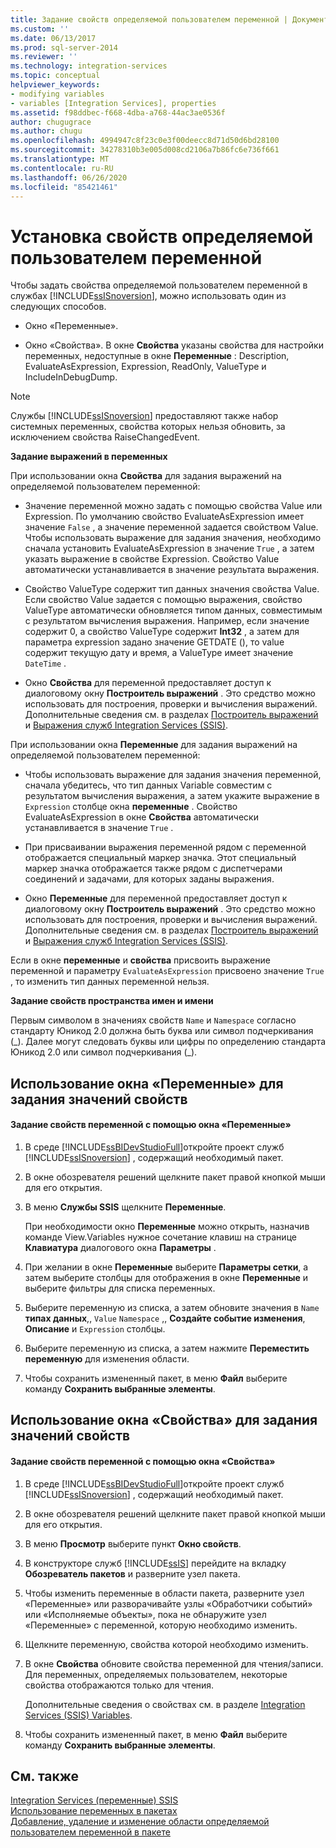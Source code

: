 ```yaml
---
title: Задание свойств определяемой пользователем переменной | Документация Майкрософт
ms.custom: ''
ms.date: 06/13/2017
ms.prod: sql-server-2014
ms.reviewer: ''
ms.technology: integration-services
ms.topic: conceptual
helpviewer_keywords:
- modifying variables
- variables [Integration Services], properties
ms.assetid: f98ddbec-f668-4dba-a768-44ac3ae0536f
author: chugugrace
ms.author: chugu
ms.openlocfilehash: 4994947c8f23c0e3f00deecc8d71d50d6bd28100
ms.sourcegitcommit: 34278310b3e005d008cd2106a7b86fc6e736f661
ms.translationtype: MT
ms.contentlocale: ru-RU
ms.lasthandoff: 06/26/2020
ms.locfileid: "85421461"
---
```

# <a name="set-the-properties-of-a-user-defined-variable"></a>Установка свойств определяемой пользователем переменной
  Чтобы задать свойства определяемой пользователем переменной в службах [!INCLUDE[ssISnoversion](../includes/ssisnoversion-md.md)], можно использовать один из следующих способов.  
  
-   Окно «Переменные».  
  
-   Окно «Свойства». В окне **Свойства** указаны свойства для настройки переменных, недоступные в окне **Переменные** : Description, EvaluateAsExpression, Expression, ReadOnly, ValueType и IncludeInDebugDump.  
  
> [!NOTE]  
>  Службы [!INCLUDE[ssISnoversion](../includes/ssisnoversion-md.md)] предоставляют также набор системных переменных, свойства которых нельзя обновить, за исключением свойства RaiseChangedEvent.  
  
 **Задание выражений в переменных**  
  
 При использовании окна **Свойства** для задания выражений на определяемой пользователем переменной:  
  
-   Значение переменной можно задать с помощью свойства Value или Expression. По умолчанию свойство EvaluateAsExpression имеет значение `False` , а значение переменной задается свойством Value. Чтобы использовать выражение для задания значения, необходимо сначала установить EvaluateAsExpression в значение `True` , а затем указать выражение в свойстве Expression. Свойство Value автоматически устанавливается в значение результата выражения.  
  
-   Свойство ValueType содержит тип данных значения свойства Value. Если свойство Value задается с помощью выражения, свойство ValueType автоматически обновляется типом данных, совместимым с результатом вычисления выражения. Например, если значение содержит 0, а свойство ValueType содержит **Int32** , а затем для параметра expression задано значение GETDATE (), то value содержит текущую дату и время, а ValueType имеет значение `DateTime` .  
  
-   Окно **Свойства** для переменной предоставляет доступ к диалоговому окну **Построитель выражений** . Это средство можно использовать для построения, проверки и вычисления выражений. Дополнительные сведения см. в разделах [Построитель выражений](expressions/expression-builder.md) и [Выражения служб Integration Services (SSIS)](expressions/integration-services-ssis-expressions.md).  
  
 При использовании окна **Переменные** для задания выражений на определяемой пользователем переменной:  
  
-   Чтобы использовать выражение для задания значения переменной, сначала убедитесь, что тип данных Variable совместим с результатом вычисления выражения, а затем укажите выражение в `Expression` столбце окна **переменные** . Свойство EvaluateAsExpression в окне **Свойства** автоматически устанавливается в значение `True` .  
  
-   При присваивании выражения переменной рядом с переменной отображается специальный маркер значка. Этот специальный маркер значка отображается также рядом с диспетчерами соединений и задачами, для которых заданы выражения.  
  
-   Окно **Переменные** для переменной предоставляет доступ к диалоговому окну **Построитель выражений** . Это средство можно использовать для построения, проверки и вычисления выражений. Дополнительные сведения см. в разделах [Построитель выражений](expressions/expression-builder.md) и [Выражения служб Integration Services (SSIS)](expressions/integration-services-ssis-expressions.md).  
  
 Если в окне **переменные** и **свойства** присвоить выражение переменной и параметру `EvaluateAsExpression` присвоено значение `True` , то изменить тип данных переменной нельзя.  
  
 **Задание свойств пространства имен и имени**  
  
 Первым символом в значениях свойств `Name` и `Namespace` согласно стандарту Юникод 2.0 должна быть буква или символ подчеркивания (_). Далее могут следовать буквы или цифры по определению стандарта Юникод 2.0 или символ подчеркивания (\_).  
  
## <a name="using-the-variables-window-to-set-properties"></a>Использование окна «Переменные» для задания значений свойств  
  
#### <a name="to-set-the-properties-of-a-variable-by-using-the-variables-window"></a>Задание свойств переменной с помощью окна «Переменные»  
  
1.  В среде [!INCLUDE[ssBIDevStudioFull](../includes/ssbidevstudiofull-md.md)]откройте проект служб [!INCLUDE[ssISnoversion](../includes/ssisnoversion-md.md)] , содержащий необходимый пакет.  
  
2.  В окне обозревателя решений щелкните пакет правой кнопкой мыши для его открытия.  
  
3.  В меню **Службы SSIS** щелкните **Переменные**.  
  
     При необходимости окно **Переменные** можно открыть, назначив команде View.Variables нужное сочетание клавиш на странице **Клавиатура** диалогового окна **Параметры** .  
  
4.  При желании в окне **Переменные** выберите **Параметры сетки**, а затем выберите столбцы для отображения в окне **Переменные** и выберите фильтры для списка переменных.  
  
5.  Выберите переменную из списка, а затем обновите значения в `Name` **типах данных**,, `Value` `Namespace` ,, **Создайте событие изменения**, **Описание** и `Expression` столбцы.  
  
6.  Выберите переменную из списка, а затем нажмите **Переместить переменную** для изменения области.  
  
7.  Чтобы сохранить измененный пакет, в меню **Файл** выберите команду **Сохранить выбранные элементы**.  
  
## <a name="using-the-properties-window-to-set-properties"></a>Использование окна «Свойства» для задания значений свойств  
  
#### <a name="to-set-the-properties-of-a-variable-by-using-the-properties-window"></a>Задание свойств переменной с помощью окна «Свойства»  
  
1.  В среде [!INCLUDE[ssBIDevStudioFull](../includes/ssbidevstudiofull-md.md)]откройте проект служб [!INCLUDE[ssISnoversion](../includes/ssisnoversion-md.md)] , содержащий необходимый пакет.  
  
2.  В окне обозревателя решений щелкните пакет правой кнопкой мыши для его открытия.  
  
3.  В меню **Просмотр** выберите пункт **Окно свойств**.  
  
4.  В конструкторе служб [!INCLUDE[ssIS](../includes/ssis-md.md)] перейдите на вкладку **Обозреватель пакетов** и разверните узел пакета.  
  
5.  Чтобы изменить переменные в области пакета, разверните узел «Переменные» или разворачивайте узлы «Обработчики событий» или «Исполняемые объекты», пока не обнаружите узел «Переменные» с переменной, которую необходимо изменить.  
  
6.  Щелкните переменную, свойства которой необходимо изменить.  
  
7.  В окне **Свойства** обновите свойства переменной для чтения/записи. Для переменных, определяемых пользователем, некоторые свойства отображаются только для чтения.  
  
     Дополнительные сведения о свойствах см. в разделе [Integration Services &#40;SSIS&#41; Variables](integration-services-ssis-variables.md).  
  
8.  Чтобы сохранить измененный пакет, в меню **Файл** выберите команду **Сохранить выбранные элементы**.  
  
## <a name="see-also"></a>См. также  
 [Integration Services &#40;переменные&#41; SSIS](integration-services-ssis-variables.md)   
 [Использование переменных в пакетах](../../2014/integration-services/use-variables-in-packages.md)   
 [Добавление, удаление и изменение области определяемой пользователем переменной в пакете](../../2014/integration-services/add-delete-change-scope-of-user-defined-variable-in-a-package.md)  
  
  
